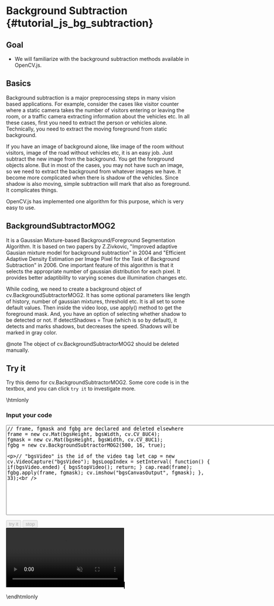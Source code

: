Background Subtraction {#tutorial_js_bg_subtraction}
======================

Goal
----

-   We will familiarize with the background subtraction methods available in OpenCV.js.

Basics
------

Background subtraction is a major preprocessing steps in many vision based applications. For
example, consider the cases like visitor counter where a static camera takes the number of visitors
entering or leaving the room, or a traffic camera extracting information about the vehicles etc. In
all these cases, first you need to extract the person or vehicles alone. Technically, you need to
extract the moving foreground from static background.

If you have an image of background alone, like image of the room without visitors, image of the road
without vehicles etc, it is an easy job. Just subtract the new image from the background. You get
the foreground objects alone. But in most of the cases, you may not have such an image, so we need
to extract the background from whatever images we have. It become more complicated when there is
shadow of the vehicles. Since shadow is also moving, simple subtraction will mark that also as
foreground. It complicates things.

OpenCV.js has implemented one algorithm for this purpose, which is very easy to use.

BackgroundSubtractorMOG2
------------------------

It is a Gaussian Mixture-based Background/Foreground Segmentation Algorithm. It is based on two
papers by Z.Zivkovic, "Improved adaptive Gausian mixture model for background subtraction" in 2004
and "Efficient Adaptive Density Estimation per Image Pixel for the Task of Background Subtraction"
in 2006. One important feature of this algorithm is that it selects the appropriate number of
gaussian distribution for each pixel. It provides better adaptibility to varying scenes due illumination
changes etc.

While coding, we need to create a background object of cv.BackgroundSubtractorMOG2. It has some optional 
parameters like length of history, number of gaussian mixtures, threshold etc. It is all set to some 
default values. Then inside the video loop, use apply() method to get the 
foreground mask. And, you have an option of selecting whether shadow to be detected or not. If 
detectShadows = True (which is so by default), it detects and marks shadows, but decreases the speed. 
Shadows will be marked in gray color.

@note The object of cv.BackgroundSubtractorMOG2 should be deleted manually.

Try it
------

Try this demo for cv.BackgroundSubtractorMOG2. Some core code is in the textbox, and you can click 
`try it` to investigate more.

\htmlonly
<head>
<style>
video {
    border: 1px solid black;
}
canvas {
    border: 1px solid black;
}
.err {
    color: red;
}
</style>
</head>
<body>

<div id="CodeArea">
<h3>Input your code</h3>
<textarea rows="16" cols="90" id="bgsTestCode" spellcheck="false">
// frame, fgmask and fgbg are declared and deleted elsewhere
frame = new cv.Mat(bgsHeight, bgsWidth, cv.CV_8UC4);
fgmask = new cv.Mat(bgsHeight, bgsWidth, cv.CV_8UC1);
fgbg = new cv.BackgroundSubtractorMOG2(500, 16, true);

// "bgsVideo" is the id of the video tag
let cap = new cv.VideoCapture("bgsVideo");
bgsLoopIndex = setInterval(
    function() {
        if(bgsVideo.ended) {
            bgsStopVideo();
            return;
        }
        cap.read(frame);
        fgbg.apply(frame, fgmask);
        cv.imshow("bgsCanvasOutput", fgmask);
    }, 33);  
</textarea>
<p class="err" id="bgsErr"></p>
</div> 
<div id="contentarea">
    <button id="bgsStartup" disabled="true" onclick="bgsStartup()">try it</button>
    <button id="bgsStop" disabled="true" onclick="bgsStopVideo()">stop</button><br>
    <video id="bgsVideo" src="box.mp4" width="320" muted>Your browser does not support the video tag.</video>
    <canvas id="bgsCanvasOutput"></canvas>
</div>
<script async src="opencv.js" id="opencvjs"></script>
<script>
// bgs means BackgroundSubtractorMOG2
// Some HTML elements we need to configure.
let bgsVideo = document.getElementById("bgsVideo");
let bgsStop = document.getElementById("bgsStop");

// In this case, We set width 320, and the height will be computed based on the input video.
let bgsWidth = bgsVideo.width;
let bgsHeight = null;
let bgsLoopIndex = null;
let frame = null;
let fgmask = null;
let fgbg = null;

bgsVideo.oncanplay = function() {
    bgsVideo.setAttribute("height", bgsVideo.videoHeight/bgsVideo.videoWidth*bgsVideo.width);
    bgsHeight = bgsVideo.height;
};

bgsVideo.onended = bgsStopVideo;

function bgsStartup() {
    if(bgsVideo.readyState !== 4)
        bgsVideo.load();
    bgsVideo.play();
    bgsStop.disabled = false;

    let bgsTestCode = document.getElementById("bgsTestCode").value;
    try {
        eval(bgsTestCode);
        document.getElementById("bgsErr").innerHTML = " ";
    } catch(err) {
        document.getElementById("bgsErr").innerHTML = err;
    }
    document.getElementById("bgsStartup").disabled = true;
}

function bgsStopVideo() {
    clearInterval(bgsLoopIndex);
    if (frame != null && !frame.isDeleted()) {
        frame.delete();
        frame = null;
    }
    if (fgmask != null && !fgmask.isDeleted()) {
        fgmask.delete();
        fgmask = null;
    }
    if (fgbg != null && !fgbg.isDeleted()) {
        fgbg.delete();
        fgbg = null;
    }
    //document.getElementById("bgsCanvasOutput").getContext("2d").clearRect(0, 0, bgsWidth, bgsHeight);
    bgsVideo.pause();
    bgsVideo.currentTime = 0;
    document.getElementById("bgsStartup").disabled = false;
}

function onReady() {
    document.getElementById("bgsStartup").disabled = false;
}
if (typeof cv !== 'undefined') {
    onReady();
} else {
    document.getElementById("opencvjs").onload = onReady;
}
</script>
</body>
\endhtmlonly
